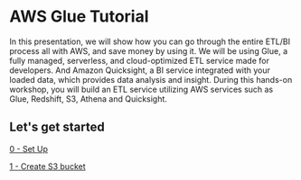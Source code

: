 # AWS Glue Tutorial

In this presentation, we will show how you can go through the entire ETL/BI process all with AWS, and save money by using it. We will be using Glue, a fully managed, serverless, and cloud-optimized ETL service made for developers. And Amazon Quicksight, a BI service integrated with your loaded data, which provides data analysis and insight. During this hands­-on workshop, you will build an ETL service utilizing AWS services such as Glue, Redshift, S3, Athena and Quicksight.


## Let's get started

[0 - Set Up](00_setup.md)

[1 - Create S3 bucket](01_create_s3.md)
